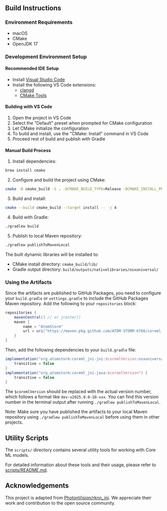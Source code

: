 ## Build Instructions

### Environment Requirements

- macOS
- CMake
- OpenJDK 17

### Development Environment Setup

#### Recommended IDE Setup

- Install [Visual Studio Code](https://code.visualstudio.com/)
- Install the following VS Code extensions:
  - [clangd](https://marketplace.visualstudio.com/items?itemName=llvm-vs-code-extensions.vscode-clangd)
  - [CMake Tools](https://marketplace.visualstudio.com/items?itemName=ms-vscode.cmake-tools)

#### Building with VS Code

1. Open the project in VS Code
2. Select the "Default" preset when prompted for CMake configuration
3. Let CMake initialize the configuration
4. To build and install, use the "CMake: Install" command in VS Code
5. Proceed rest of build and publish with Gradle

#### Manual Build Process

1. Install dependencies:

```bash
brew install cmake
```

2. Configure and build the project using CMake:

```bash
cmake -B cmake_build -S . -DCMAKE_BUILD_TYPE=Release -DCMAKE_INSTALL_PREFIX=cmake_build
```

3. Build and install:

```bash
cmake --build cmake_build --target install -- -j 4
```

4. Build with Gradle:

```bash
./gradlew build
```

5. Publish to local Maven repository:

```bash
./gradlew publishToMavenLocal
```

The built dynamic libraries will be installed to:

- CMake install directory: `cmake_build/lib/`
- Gradle output directory: `build/outputs/nativelibraries/osxuniversal/`

### Using the Artifacts

Since the artifacts are published to GitHub Packages, you need to configure your `build.gradle` or `settings.gradle` to include the GitHub Packages Maven repository. Add the following to your `repositories` block:

```gradle
repositories {
    mavenCentral() // or jcenter()
    maven {
        name = "AtomStorm"
        url = uri("https://maven.pkg.github.com/ATOM-STORM-6766/coreml_jni")
    }
}
```

Then, add the following dependencies to your `build.gradle` file:

```gradle
implementation("org.atomstorm:coreml_jni-jni:$coremlVersion:osxuniversal") {
    transitive = false
}
implementation("org.atomstorm:coreml_jni-java:$coremlVersion") {
    transitive = false
}
```

The `$coremlVersion` should be replaced with the actual version number, which follows a format like `dev-v2025.0.0-10-xxx`. You can find this version number in the terminal output after running `./gradlew publishToMavenLocal`.

Note: Make sure you have published the artifacts to your local Maven repository using `./gradlew publishToMavenLocal` before using them in other projects.

## Utility Scripts

The `scripts/` directory contains several utility tools for working with Core ML models.

For detailed information about these tools and their usage, please refer to [scripts/README.md](scripts/README.md).

## Acknowledgements

This project is adapted from [PhotonVision/rknn_jni](https://github.com/PhotonVision/rknn_jni). We appreciate their work and contribution to the open source community.

